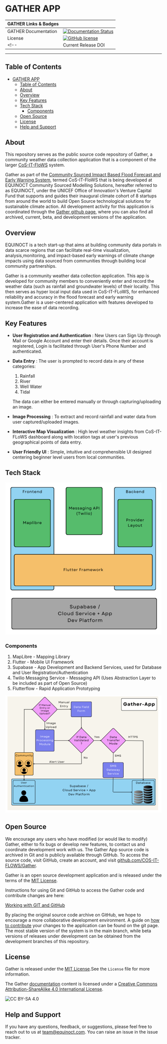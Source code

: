 # GATHER APP

| GATHER Links & Badges              |                                                                             |
|------------------------|----------------------------------------------------------------------------------------------------------------------------------------------------------------------------------------------------------|
| GATHER Documentation      | [![Documentation Status](https://readthedocs.org/projects/gather-documentation/badge/?version=latest)](https://gather-documentation.readthedocs.io/en/latest/?badge=latest)      |
| License                | [![GitHub license](https://img.shields.io/badge/license-MIT-blue.svg)](https://raw.githubusercontent.com/UW-Hydro/VIC/master/LICENSE.txt)                                                              |
<!-- | Current Release DOI    | [![DOI](https://zenodo.org/badge/7766/UW-Hydro/VIC.svg)](https://zenodo.org/badge/latestdoi/7766/UW-Hydro/VIC) | -->

----------

## Table of Contents

- [GATHER APP](#gather-app)
  - [Table of Contents](#table-of-contents)
  - [About](#about)
  - [Overview](#overview)
  - [Key Features](#key-features)
  - [Tech Stack](#tech-stack)
    - [Components](#components)
  - [Open Source](#open-source)
  - [License](#license)
  - [Help and Support](#help-and-support)

## About

This repository serves as the public source code repository of Gather, a community weather data collection application that is a component of the larger [CoS-IT-FloWS](https://cos-it-flows-documentation.readthedocs.io/en/latest/) system.

Gather as part of the [Community Sourced Impact Based Flood Forecast and Early Warning System](https://cos-it-flows-documentation.readthedocs.io/en/latest/), termed CoS-IT-FloWS that is being developed at EQUINOCT Community Sourced Modelling Solutions, hereafter referred to as EQUINOCT, under the UNICEF Office of Innovation's Venture Capital Fund that supports and guides their inaugural climate cohort of 8 startups from around the world to build Open Source technological solutions for sustainable climate action. All development activity for this application is coordinated through the [Gather github page](https://github.com/COS-IT-FLOWS/Gather), where you can also find all archived, current, beta, and development versions of the application.

## Overview

EQUINOCT is a tech start-up that aims at building community data portals in data scarce regions that can facilitate real-time visualization, analysis,monitoring, and impact-based early warnings of climate change impacts using data sourced from communities through building local community partnerships.

Gather is a community weather data collection application. This app is developed for community members to conveniently enter and record the weather data (such as rainfall and groundwater levels) of their locality. This then serves as hyper local input data used in       CoS-IT-FLoWS, for enhanced reliability and accuracy in the flood forecast and early warning system.Gather is a user-centered application with features developed to increase the ease of data recording.

## Key Features

- **User Registration and Authentication** : New Users can Sign Up through Mail or Google Account and enter their details. Once their account is registered, Login is facilitated through User's Phone Number and authenticated.

- **Data Entry** : The user is prompted to record data in any of these categories:

    1. Rainfall
    2. River
    3. Well Water
    4. Tidal

  The data can either be entered manually or through capturing/uploading an image.

- **Image Processing** : To extract and record rainfall and water data from user captured/uploaded images.

- **Interactive Map Visualization** : High level weather insights from CoS-IT-FLoWS dashboard along with location tags at user's previous geographical points of data entry.

- **User Friendly UI** : Simple, intuitive and comprehensible UI designed centering beginner level users from local communities.

## Tech Stack

![diagram](./gather.png)

### Components

1. MapLibre - Mapping Library
2. Flutter - Mobile UI Framework
3. Supabase - App Development and Backend Services, used for Database and User Registration/Authentication
4. Twilio Messaging Service - Messaging API (Uses Abstraction Layer to be included as part of Open Source)
5. Flutterflow - Rapid Application Prototyping

![diagram](./app_flow.png)

## Open Source

We encourage any users who have modified (or would like to modify) Gather, either to fix bugs or develop new features, to contact us and coordinate development work with us. The Gather App source code is archived in Git and is publicly available through GitHub. To access the source code, visit GitHub, create an account, and visit [github.com/COS-IT-FLOWS/Gather](https://github.com/COS-IT-FLOWS/Gather).

Gather is an open source development application and is released under the terms of the [MIT License](./License.md).

Instructions for using Git and GitHub to access the Gather code and contribute changes are here:

[Working with GIT and GitHub](./UserGuide.md)

By placing the original source code archive on GitHub, we hope to encourage a more collaborative development environment. A guide on [how to contribute](./Contribute.md) your changes to the application can be found on the git page. The most stable version of the system is in the main branch, while beta versions of releases under development can be obtained from the development branches of this repository.

## License

Gather is released under the [MIT License](./License.md).See the `License` file for more information.

The Gather [documentation](https://gather-documentation.readthedocs.io/en/latest/) content is licensed under a [Creative Commons Attribution-ShareAlike 4.0 International License](https://creativecommons.org/licenses/by-sa/4.0/).

![CC BY-SA 4.0](https://i.creativecommons.org/l/by-sa/4.0/88x31.png)

## Help and Support

If you have any questions, feedback, or suggestions, please feel free to reach out to us at <team@equinoct.com>. You can raise an issue in the issue tracker.
